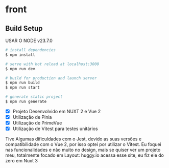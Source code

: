 # front

## Build Setup
USAR O NODE v23.7.0
```bash
# install dependencies
$ npm install

# serve with hot reload at localhost:3000
$ npm run dev

# build for production and launch server
$ npm run build
$ npm run start

# generate static project
$ npm run generate
```

- [x] Projeto Desenvolvido em NUXT 2 e Vue 2
- [x] Utilização de Pinia
- [x] Utilização de PrimeVue
- [x] Utilização de Vitest para testes unitários

Tive Algumas dificuldades com o Jest, devido as suas versões e compatibilidade com o Vue 2, por isso optei por utilizar o Vitest.
Eu foquei nas funcionalidades e não muito no design, mais se quiser ver um projeto meu, totalmente  focado em Layout: huggy.io acessa esse site, eu fiz ele do zero em Nuxt 3
